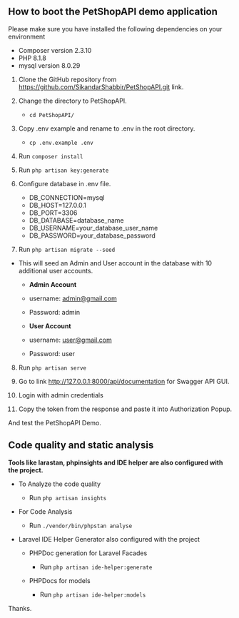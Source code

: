 ## How to boot the PetShopAPI demo application
   Please make sure you have installed the following dependencies on your environment
   
   - Composer version 2.3.10
   - PHP 8.1.8
   - mysql version 8.0.29

1) Clone the GitHub repository from https://github.com/SikandarShabbir/PetShopAPI.git link.

2) Change the directory to PetShopAPI.
    - `cd PetShopAPI/`
3) Copy .env example and rename to .env in the root directory. 
    - `cp .env.example .env`
4) Run `composer install`
5) Run `php artisan key:generate`
6) Configure database in .env file.
	- DB_CONNECTION=mysql
	- DB_HOST=127.0.0.1
	- DB_PORT=3306
	- DB_DATABASE=database_name
	- DB_USERNAME=your_database_user_name
	- DB_PASSWORD=your_database_password

7) Run `php artisan migrate --seed`
- This will seed an Admin and User account in the database with 10 additional user accounts.
    - **Admin Account** 
    - username: admin@gmail.com
    - Password: admin

    - **User Account** 
    - username: user@gmail.com
    - Password: user

8) Run `php artisan serve`

9) Go to link http://127.0.0.1:8000/api/documentation for Swagger API GUI.

10) Login with admin credentials 
	
11) Copy the token from the response and paste it into Authorization Popup.

And test the PetShopAPI Demo.

## Code quality and static analysis
 **Tools like larastan, phpinsights and IDE helper are also configured with the project.**
 - To Analyze the code quality 
    - Run `php artisan insights`
 
 - For Code Analysis
    - Run `./vendor/bin/phpstan analyse`

 - Laravel IDE Helper Generator also configured with the project
    - PHPDoc generation for Laravel Facades
        - Run `php artisan ide-helper:generate`
    
    - PHPDocs for models 
        - Run `php artisan ide-helper:models`


Thanks.
